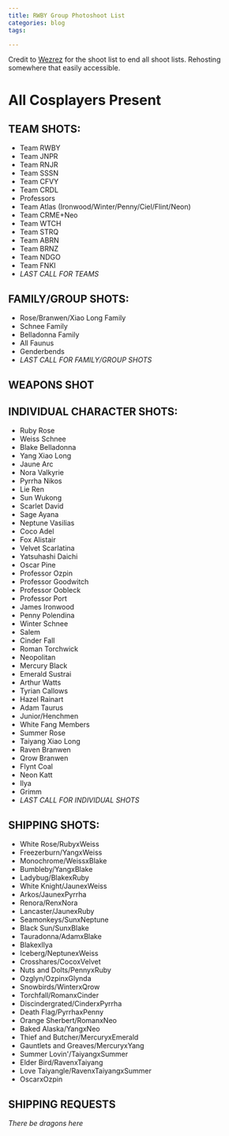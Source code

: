 ```yaml
---
title: RWBY Group Photoshoot List
categories: blog
tags: 

---
```


Credit to [Wezrez](https://www.instagram.com/wezrez) for the shoot list to end all shoot lists. Rehosting somewhere that easily accessible.

# All Cosplayers Present 

## TEAM SHOTS:
* Team RWBY
* Team JNPR
* Team RNJR
* Team SSSN
* Team CFVY
* Team CRDL 
* Professors
* Team Atlas (Ironwood/Winter/Penny/Ciel/Flint/Neon)
* Team CRME+Neo 
* Team WTCH
* Team STRQ
* Team ABRN
* Team BRNZ
* Team NDGO
* Team FNKI 
* *LAST CALL FOR TEAMS*

## FAMILY/GROUP SHOTS: 
* Rose/Branwen/Xiao Long Family
* Schnee Family
* Belladonna Family
* All Faunus 
* Genderbends
* *LAST CALL FOR FAMILY/GROUP SHOTS*

## WEAPONS SHOT

## INDIVIDUAL CHARACTER SHOTS:
* Ruby Rose
* Weiss Schnee
* Blake Belladonna
* Yang Xiao Long
* Jaune Arc
* Nora Valkyrie
* Pyrrha Nikos
* Lie Ren 
* Sun Wukong
* Scarlet David 
* Sage Ayana 
* Neptune Vasilias 
* Coco Adel 
* Fox Alistair
* Velvet Scarlatina
* Yatsuhashi Daichi
* Oscar Pine
* Professor Ozpin 
* Professor Goodwitch
* Professor Oobleck
* Professor Port
* James Ironwood
* Penny Polendina
* Winter Schnee
* Salem
* Cinder Fall
* Roman Torchwick
* Neopolitan
* Mercury Black
* Emerald Sustrai
* Arthur Watts
* Tyrian Callows
* Hazel Rainart
* Adam Taurus 
* Junior/Henchmen
* White Fang Members
* Summer Rose
* Taiyang Xiao Long
* Raven Branwen
* Qrow Branwen
* Flynt Coal 
* Neon Katt
* Ilya
* Grimm
* *LAST CALL FOR INDIVIDUAL SHOTS*

## SHIPPING SHOTS:
* White Rose/RubyxWeiss
* Freezerburn/YangxWeiss
* Monochrome/WeissxBlake
* Bumbleby/YangxBlake
* Ladybug/BlakexRuby
* White Knight/JaunexWeiss
* Arkos/JaunexPyrrha
* Renora/RenxNora
* Lancaster/JaunexRuby
* Seamonkeys/SunxNeptune
* Black Sun/SunxBlake
* Tauradonna/AdamxBlake
* BlakexIlya
* Iceberg/NeptunexWeiss
* Crosshares/CocoxVelvet
* Nuts and Dolts/PennyxRuby
* Ozglyn/OzpinxGlynda
* Snowbirds/WinterxQrow
* Torchfall/RomanxCinder
* Discindergrated/CinderxPyrrha
* Death Flag/PyrrhaxPenny
* Orange Sherbert/RomanxNeo
* Baked Alaska/YangxNeo
* Thief and Butcher/MercuryxEmerald
* Gauntlets and Greaves/MercuryxYang
* Summer Lovin'/TaiyangxSummer
* Elder Bird/RavenxTaiyang
* Love Taiyangle/RavenxTaiyangxSummer
* OscarxOzpin

## SHIPPING REQUESTS

*There be dragons here*
